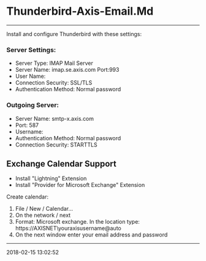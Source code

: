 # Thunderbird-Axis-Email.Md

----------------------------------------- 

Install and configure Thunderbird with these settings:

### Server Settings:

* Server Type: IMAP Mail Server
* Server Name: imap.se.axis.com Port:993
* User Name: <your full email address>
* Connection Security: SSL/TLS
* Authentication Method: Normal password

### Outgoing Server:

* Server Name: smtp-x.axis.com
* Port: 587
* Username: <your full email address>
* Authentication Method: Normal password
* Connection Security: STARTTLS

## Exchange Calendar Support

* Install "Lightning" Extension
* Install "Provider for Microsoft Exchange" Extension

Create calendar:

1. File / New / Calendar...
2. On the network / next
3. Format: Microsoft exchange. In the location type:  https://AXISNET\youraxisusername@auto
4. On the next window enter your email address and password


-----------------------------------------
2018-02-15 13:02:52
